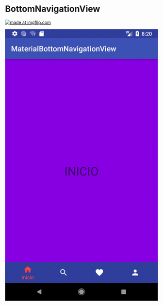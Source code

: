 # BottomNavigationView



<a href="https://imgflip.com/gif/2i4xie"><img src="https://i.imgflip.com/2i4xie.gif" title="made at imgflip.com"/></a>

<a href="https://github.com/akafifty/BottomNavigationView/blob/master/IMG"><img src="https://github.com/akafifty/BottomNavigationView/blob/master/IMG.gif" title="DesarrolladorCreativo"/></a>


